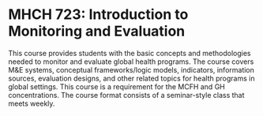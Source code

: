 # MHCH 723: Introduction to Monitoring and Evaluation

This course provides students with the basic concepts and methodologies needed to monitor and evaluate global health programs. The course covers M&E systems, conceptual frameworks/logic models, indicators, information sources, evaluation designs, and other related topics for health programs in global settings. This course is a requirement for the MCFH and GH concentrations. The course format consists of a seminar-style class that meets weekly.